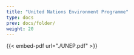 ```yaml
---
title: "United Nations Environment Programme"
type: docs
prev: docs/folder/
weight: 20
---
```

{{< embed-pdf url="./UNEP.pdf" >}}
